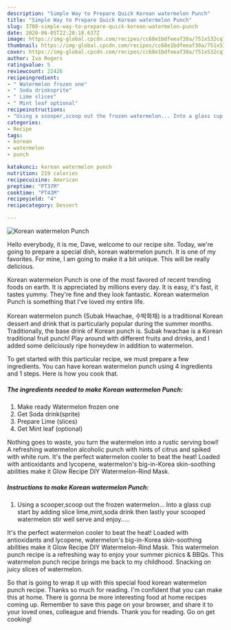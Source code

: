 ```yaml
---
description: "Simple Way to Prepare Quick Korean watermelon Punch"
title: "Simple Way to Prepare Quick Korean watermelon Punch"
slug: 3700-simple-way-to-prepare-quick-korean-watermelon-punch
date: 2020-06-05T22:28:18.637Z
image: https://img-global.cpcdn.com/recipes/cc68e1bdfeeaf30a/751x532cq70/korean-watermelon-punch-recipe-main-photo.jpg
thumbnail: https://img-global.cpcdn.com/recipes/cc68e1bdfeeaf30a/751x532cq70/korean-watermelon-punch-recipe-main-photo.jpg
cover: https://img-global.cpcdn.com/recipes/cc68e1bdfeeaf30a/751x532cq70/korean-watermelon-punch-recipe-main-photo.jpg
author: Iva Rogers
ratingvalue: 5
reviewcount: 22426
recipeingredient:
- " Watermelon frozen one"
- " Soda drinksprite"
- " Lime slices"
- " Mint leaf optional"
recipeinstructions:
- "Using a scooper,scoop out the frozen watermelon... Into a glass cup start by adding slice lime,mint,soda drink then lastly your scooped watermelon stir well serve and enjoy....."
categories:
- Recipe
tags:
- korean
- watermelon
- punch

katakunci: korean watermelon punch 
nutrition: 219 calories
recipecuisine: American
preptime: "PT37M"
cooktime: "PT43M"
recipeyield: "4"
recipecategory: Dessert

---
```



![Korean watermelon Punch](https://img-global.cpcdn.com/recipes/cc68e1bdfeeaf30a/751x532cq70/korean-watermelon-punch-recipe-main-photo.jpg)

Hello everybody, it is me, Dave, welcome to our recipe site. Today, we're going to prepare a special dish, korean watermelon punch. It is one of my favorites. For mine, I am going to make it a bit unique. This will be really delicious.

Korean watermelon Punch is one of the most favored of recent trending foods on earth. It is appreciated by millions every day. It is easy, it's fast, it tastes yummy. They're fine and they look fantastic. Korean watermelon Punch is something that I've loved my entire life.

Korean watermelon punch (Subak Hwachae, 수박화채) is a traditional Korean dessert and drink that is particularly popular during the summer months. Traditionally, the base drink of Korean punch is. Subak hwachae is a Korean traditional fruit punch! Play around with different fruits and drinks, and I added some deliciously ripe honeydew in addition to watermelon.


To get started with this particular recipe, we must prepare a few ingredients. You can have korean watermelon punch using 4 ingredients and 1 steps. Here is how you cook that.

<!--inarticleads1-->

##### The ingredients needed to make Korean watermelon Punch:

1. Make ready  Watermelon frozen one
1. Get  Soda drink(sprite)
1. Prepare  Lime (slices)
1. Get  Mint leaf (optional)


Nothing goes to waste, you turn the watermelon into a rustic serving bowl! A refreshing watermelon alcoholic punch with hints of citrus and spiked with white rum. It&#39;s the perfect watermelon cooler to beat the heat! Loaded with antioxidants and lycopene, watermelon&#39;s big-in-Korea skin-soothing abilities make it Glow Recipe DIY Watermelon-Rind Mask. 

<!--inarticleads2-->

##### Instructions to make Korean watermelon Punch:

1. Using a scooper,scoop out the frozen watermelon... Into a glass cup start by adding slice lime,mint,soda drink then lastly your scooped watermelon stir well serve and enjoy.....


It&#39;s the perfect watermelon cooler to beat the heat! Loaded with antioxidants and lycopene, watermelon&#39;s big-in-Korea skin-soothing abilities make it Glow Recipe DIY Watermelon-Rind Mask. This watermelon punch recipe is a refreshing way to enjoy your summer picnics &amp; BBQs. This watermelon punch recipe brings me back to my childhood. Snacking on juicy slices of watermelon. 

So that is going to wrap it up with this special food korean watermelon punch recipe. Thanks so much for reading. I'm confident that you can make this at home. There is gonna be more interesting food at home recipes coming up. Remember to save this page on your browser, and share it to your loved ones, colleague and friends. Thank you for reading. Go on get cooking!
